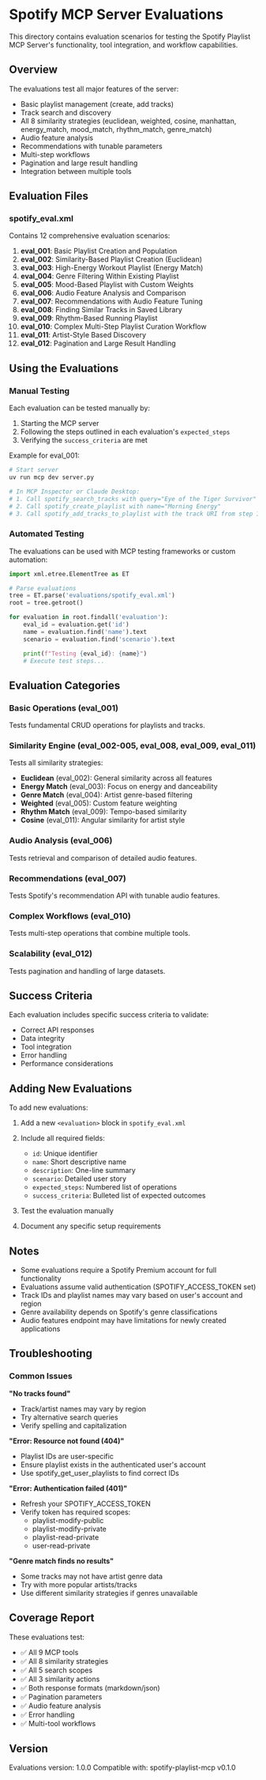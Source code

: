 # Spotify MCP Server Evaluations

This directory contains evaluation scenarios for testing the Spotify Playlist MCP Server's functionality, tool integration, and workflow capabilities.

## Overview

The evaluations test all major features of the server:
- Basic playlist management (create, add tracks)
- Track search and discovery
- All 8 similarity strategies (euclidean, weighted, cosine, manhattan, energy_match, mood_match, rhythm_match, genre_match)
- Audio feature analysis
- Recommendations with tunable parameters
- Multi-step workflows
- Pagination and large result handling
- Integration between multiple tools

## Evaluation Files

### spotify_eval.xml

Contains 12 comprehensive evaluation scenarios:

1. **eval_001**: Basic Playlist Creation and Population
2. **eval_002**: Similarity-Based Playlist Creation (Euclidean)
3. **eval_003**: High-Energy Workout Playlist (Energy Match)
4. **eval_004**: Genre Filtering Within Existing Playlist
5. **eval_005**: Mood-Based Playlist with Custom Weights
6. **eval_006**: Audio Feature Analysis and Comparison
7. **eval_007**: Recommendations with Audio Feature Tuning
8. **eval_008**: Finding Similar Tracks in Saved Library
9. **eval_009**: Rhythm-Based Running Playlist
10. **eval_010**: Complex Multi-Step Playlist Curation Workflow
11. **eval_011**: Artist-Style Based Discovery
12. **eval_012**: Pagination and Large Result Handling

## Using the Evaluations

### Manual Testing

Each evaluation can be tested manually by:

1. Starting the MCP server
2. Following the steps outlined in each evaluation's `expected_steps`
3. Verifying the `success_criteria` are met

Example for eval_001:
```bash
# Start server
uv run mcp dev server.py

# In MCP Inspector or Claude Desktop:
# 1. Call spotify_search_tracks with query="Eye of the Tiger Survivor"
# 2. Call spotify_create_playlist with name="Morning Energy"
# 3. Call spotify_add_tracks_to_playlist with the track URI from step 1
```

### Automated Testing

The evaluations can be used with MCP testing frameworks or custom automation:

```python
import xml.etree.ElementTree as ET

# Parse evaluations
tree = ET.parse('evaluations/spotify_eval.xml')
root = tree.getroot()

for evaluation in root.findall('evaluation'):
    eval_id = evaluation.get('id')
    name = evaluation.find('name').text
    scenario = evaluation.find('scenario').text

    print(f"Testing {eval_id}: {name}")
    # Execute test steps...
```

## Evaluation Categories

### Basic Operations (eval_001)
Tests fundamental CRUD operations for playlists and tracks.

### Similarity Engine (eval_002-005, eval_008, eval_009, eval_011)
Tests all similarity strategies:
- **Euclidean** (eval_002): General similarity across all features
- **Energy Match** (eval_003): Focus on energy and danceability
- **Genre Match** (eval_004): Artist genre-based filtering
- **Weighted** (eval_005): Custom feature weighting
- **Rhythm Match** (eval_009): Tempo-based similarity
- **Cosine** (eval_011): Angular similarity for artist style

### Audio Analysis (eval_006)
Tests retrieval and comparison of detailed audio features.

### Recommendations (eval_007)
Tests Spotify's recommendation API with tunable audio features.

### Complex Workflows (eval_010)
Tests multi-step operations that combine multiple tools.

### Scalability (eval_012)
Tests pagination and handling of large datasets.

## Success Criteria

Each evaluation includes specific success criteria to validate:
- Correct API responses
- Data integrity
- Tool integration
- Error handling
- Performance considerations

## Adding New Evaluations

To add new evaluations:

1. Add a new `<evaluation>` block in `spotify_eval.xml`
2. Include all required fields:
   - `id`: Unique identifier
   - `name`: Short descriptive name
   - `description`: One-line summary
   - `scenario`: Detailed user story
   - `expected_steps`: Numbered list of operations
   - `success_criteria`: Bulleted list of expected outcomes

3. Test the evaluation manually
4. Document any specific setup requirements

## Notes

- Some evaluations require a Spotify Premium account for full functionality
- Evaluations assume valid authentication (SPOTIFY_ACCESS_TOKEN set)
- Track IDs and playlist names may vary based on user's account and region
- Genre availability depends on Spotify's genre classifications
- Audio features endpoint may have limitations for newly created applications

## Troubleshooting

### Common Issues

**"No tracks found"**
- Track/artist names may vary by region
- Try alternative search queries
- Verify spelling and capitalization

**"Error: Resource not found (404)"**
- Playlist IDs are user-specific
- Ensure playlist exists in the authenticated user's account
- Use spotify_get_user_playlists to find correct IDs

**"Error: Authentication failed (401)"**
- Refresh your SPOTIFY_ACCESS_TOKEN
- Verify token has required scopes:
  - playlist-modify-public
  - playlist-modify-private
  - playlist-read-private
  - user-read-private

**"Genre match finds no results"**
- Some tracks may not have artist genre data
- Try with more popular artists/tracks
- Use different similarity strategies if genres unavailable

## Coverage Report

These evaluations test:
- ✅ All 9 MCP tools
- ✅ All 8 similarity strategies
- ✅ All 5 search scopes
- ✅ All 3 similarity actions
- ✅ Both response formats (markdown/json)
- ✅ Pagination parameters
- ✅ Audio feature analysis
- ✅ Error handling
- ✅ Multi-tool workflows

## Version

Evaluations version: 1.0.0
Compatible with: spotify-playlist-mcp v0.1.0
